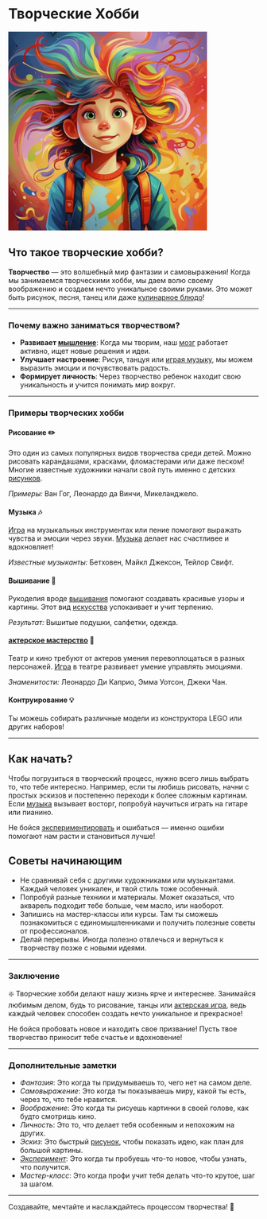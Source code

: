 # **Творческие Хобби**

<img src="../../../../WORK/entertainment/hobbies/джэпэги/творческие.jpeg" width="400" height="400" />

## Что такое творческие хобби?

**Творчество** — это волшебный мир фантазии и самовыражения! Когда мы занимаемся творческими хобби, мы даем волю своему воображению и создаем нечто уникальное своими руками. Это может быть рисунок, песня, танец или даже [кулинарное блюдо](кулинария.md)!

---

### Почему важно заниматься творчеством?

- **Развивает [мышление](интеллектуальные.md)**: Когда мы творим, наш [мозг](интеллектуальные.md) работает активно, ищет новые решения и идеи.
- **Улучшает настроение**: Рисуя, танцуя или [играя музыку](музыка.md), мы можем выразить эмоции и почувствовать радость.
- **Формирует личность**: Через творчество ребенок находит свою уникальность и учится понимать мир вокруг.

---

### Примеры творческих хобби

#### **Рисование ✏️**

Это один из самых популярных видов творчества среди детей. Можно рисовать карандашами, красками, фломастерами или даже песком! Многие известные художники начали свой путь именно с детских [рисунков](рисование.md).

*Примеры:* Ван Гог, Леонардо да Винчи, Микеланджело.

#### **Музыка 🎶**

[Игра](настольные_игры.md) на музыкальных инструментах или пение помогают выражать чувства и эмоции через звуки. [Музыка](музыка.md) делает нас счастливее и вдохновляет!

*Известные музыканты:* Бетховен, Майкл Джексон, Тейлор Свифт.

#### **Вышивание 🧵**

Рукоделия вроде [вышивания](вышивание.md) помогают создавать красивые узоры и картины. Этот вид [искусства](хобби.md) успокаивает и учит терпению.

*Результат:* Вышитые подушки, салфетки, одежда.

#### **[актерское мастерство](актерское_мастерство.md) 👀**

Театр и кино требуют от актеров умения перевоплощаться в разных персонажей. [Игра](настольные_игры.md) в театре развивает умение управлять эмоциями.

*Знаменитости:* Леонардо Ди Каприо, Эмма Уотсон, Джеки Чан.

#### **Контруирование 💡**

Ты можешь собирать различные модели из конструктора LEGO или других наборов!

---

## Как начать?

Чтобы погрузиться в творческий процесс, нужно всего лишь выбрать то, что тебе интересно. Например, если ты любишь рисовать, начни с простых эскизов и постепенно переходи к более сложным картинам. Если [музыка](музыка.md) вызывает восторг, попробуй научиться играть на гитаре или пианино.

Не бойся [экспериментировать](научные_эксперименты.md) и ошибаться — именно ошибки помогают нам расти и становиться лучше!

## Советы начинающим

- Не сравнивай себя с другими художниками или музыкантами. Каждый человек уникален, и твой стиль тоже особенный.
- Попробуй разные техники и материалы. Может оказаться, что акварель подходит тебе больше, чем масло, или наоборот.
- Запишись на мастер-классы или курсы. Там ты сможешь познакомиться с единомышленниками и получить полезные советы от профессионалов.
- Делай перерывы. Иногда полезно отвлечься и вернуться к творчеству позже с новыми идеями.

---

### Заключение

❇️ Творческие хобби делают нашу жизнь ярче и интереснее. Занимайся любимым делом, будь то рисование, танцы или [актерская игра](актерское_мастерство.md), ведь каждый человек способен создать нечто уникальное и прекрасное!

Не бойся пробовать новое и находить свое призвание! Пусть твое творчество приносит тебе счастье и вдохновение!

---

### Дополнительные заметки

- *Фантазия*: Это когда ты придумываешь то, чего нет на самом деле.
- *Самовыражение*: Это когда ты показываешь миру, какой ты есть, через то, что тебе нравится.
- *Воображение*: Это когда ты рисуешь картинки в своей голове, как будто смотришь кино.
- *Личность*: Это то, что делает тебя особенным и непохожим на других.
- *Эскиз*: Это быстрый [рисунок](рисование.md), чтобы показать идею, как план для большой картины.
- *[Эксперимент](интеллектуальные.md)*: Это когда ты пробуешь что-то новое, чтобы узнать, что получится.
- *Мастер-класс*: Это когда профи учит тебя делать что-то крутое, шаг за шагом.

---

Создавайте, мечтайте и наслаждайтесь процессом творчества! 💫
